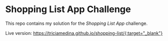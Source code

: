 # Shopping List App Challenge

This repo contains my solution for the *Shopping List App* challenge.

Live version: https://triciamedina.github.io/shopping-list/{:target="_blank"}
